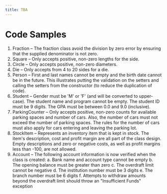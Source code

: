 ```yaml
---
title: TBA
---
```

# Code Samples

1. Fraction – The fraction class avoid the division by zero error by ensuring that the supplied denominator is not zero.
2. Square – Only accepts positive, non-zero lengths for the side.
3. Circle – Only accepts positive, non-zero diameters.
4. Die – Only accepts from 4 to 20 sides for a die.
5. Person – First and last names cannot be empty and the birth date cannot be in the future. This illustrates putting the validation on the setters and calling the setters from the constructor (to reduce the duplication of code).
6. Student – Gender must be 'M' or 'F' (and will be converted to upper-case). The student name and program cannot be empty. The student ID must be 9 digits. The GPA must be between 0.0 and 9.0 (inclusive).
7. ParkingCounter – Only accepts positive, non-zero counts for available parking spaces and number of cars. Also, the number of cars must not exceed the number of parking spaces. The rules for the number of cars must also apply for cars entering and leaving the parking lot.
8. StockItem – Represents an inventory item that is kept in stock. The item's description, cost and profit margin are all part of the class design. Empty descriptions and zero or negative costs, as well as profit margins less than -100, are not allowed.
9. Account – The following account information is now verified when the class is created:
  a. Bank name and account type cannot be empty
  b. The opening balance must be greater than zero
  c. The overdraft limit cannot be negative
  d. The institution number must be 3 digits
  e. The branch number must be 6 digits
  f. Attempts to withdraw amounts beyond the overdraft limit should throw an "Insufficient Funds" exception
